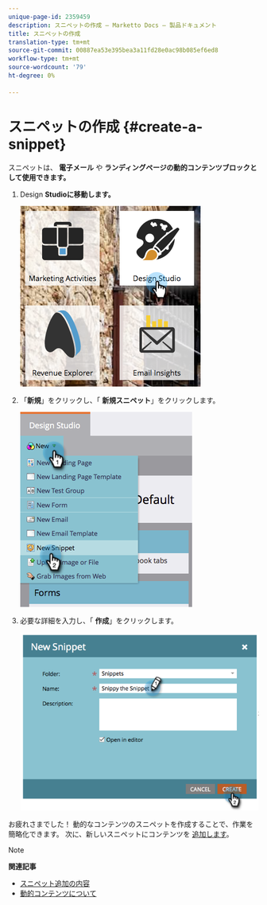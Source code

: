 ```yaml
---
unique-page-id: 2359459
description: スニペットの作成 — Marketto Docs — 製品ドキュメント
title: スニペットの作成
translation-type: tm+mt
source-git-commit: 00887ea53e395bea3a11fd28e0ac98b085ef6ed8
workflow-type: tm+mt
source-wordcount: '79'
ht-degree: 0%

---
```



# スニペットの作成 {#create-a-snippet}

スニペットは、 **電子メール** や **ランディングページの動的コンテンツブロックとして使用できます。**

1. Design **Studioに移動します。**

   ![](assets/designstudio.png)

1. 「**新規**」をクリックし、「 **新規スニペット**」をクリックします。

   ![](assets/image2014-9-16-8-50-4.png)

1. 必要な詳細を入力し、「 **作成**」をクリックします。

   ![](assets/image2014-9-16-8-3a50-3a14.png)

お疲れさまでした！ 動的なコンテンツのスニペットを作成することで、作業を簡略化できます。 次に、新しいスニペットにコンテンツを [追加します](add-content-to-a-snippet.md)。

>[!NOTE]
>
>**関連記事**
>
>* [スニペット追加の内容](add-content-to-a-snippet.md)
>* [動的コンテンツについて](../../../../product-docs/personalization/segmentation-and-snippets/segmentation/understanding-dynamic-content.md)

>




